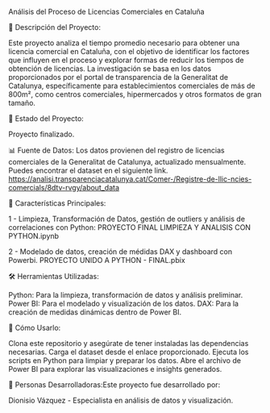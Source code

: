 Análisis del Proceso de Licencias Comerciales en Cataluña

📁 Descripción del Proyecto:

Este proyecto analiza el tiempo promedio necesario para obtener una licencia comercial en Cataluña, con el objetivo de identificar los factores que influyen en el proceso y explorar formas de reducir los tiempos de obtención de licencias. La investigación se basa en los datos proporcionados por el portal de transparencia de la Generalitat de Catalunya, específicamente para establecimientos comerciales de más de 800m², como centros comerciales, hipermercados y otros formatos de gran tamaño.

📌 Estado del Proyecto:

Proyecto finalizado.

📊 Fuente de Datos:
Los datos provienen del registro de licencias comerciales de la Generalitat de Catalunya, actualizado mensualmente. Puedes encontrar el dataset en el siguiente link.
https://analisi.transparenciacatalunya.cat/Comer-/Registre-de-llic-ncies-comercials/8dtv-rvgy/about_data 

🔑 Características Principales:

1 - Limpieza, Transformación de Datos, gestión de outliers y análisis de correlaciones con Python: 
PROYECTO FINAL LIMPIEZA Y ANALISIS CON PYTHON.ipynb

2 - Modelado de datos, creación de médidas DAX y dashboard  con Powerbi.
PROYECTO  UNIDO A PYTHON - FINAL.pbix

🛠  Herramientas Utilizadas:

Python: Para la limpieza, transformación de datos y análisis preliminar.
Power BI: Para el modelado y visualización de los datos.
DAX: Para la creación de medidas dinámicas dentro de Power BI.



🚀 Cómo Usarlo:

Clona este repositorio y asegúrate de tener instaladas las dependencias necesarias.
Carga el dataset desde el enlace proporcionado.
Ejecuta los scripts en Python para limpiar y preparar los datos.
Abre el archivo de Power BI para explorar las visualizaciones e insights generados.



👥 Personas Desarrolladoras:Este proyecto fue desarrollado por:

Dionisio Vázquez - Especialista en análisis de datos y visualización.


